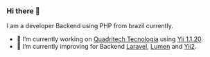 ### Hi there 👋

I am a developer Backend using PHP from brazil currently.

- 🌱 I’m currently working on [Quadritech Tecnologia](http://quadritech.com.br/) using [Yii 1.1.20](https://www.yiiframework.com/).
- 🔭 I’m currently improving for Backend [Laravel](https://laravel.com/), [Lumen](https://lumen.laravel.com/) and [Yii2](https://www.yiiframework.com/).
